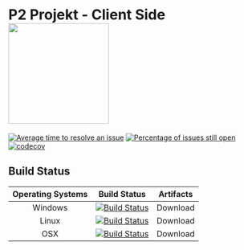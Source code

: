 
# P2 Projekt - Client Side <img src="https://s3.eu-west-2.amazonaws.com/sembrik/SW2/Project/omegalul.png" width="200" height="200"></img>

[![Average time to resolve an issue](http://isitmaintained.com/badge/resolution/a307b/P2-Projekt.svg)](https://isitmaintained.com/project/a307b/P2-Projekt "Average time to resolve an issue") [![Percentage of issues still open](http://isitmaintained.com/badge/open/a307b/P2-Projekt.svg)](https://isitmaintained.com/project/a307b/P2-Projekt "Percentage of issues still open")[![codecov](https://codecov.io/gh/a307b/P2-Projekt/branch/master/graph/badge.svg)](https://codecov.io/gh/a307b/P2-Projekt)

## Build Status

Operating Systems | Build Status | Artifacts
:------------: | :------------: | :------------:
Windows | [![Build Status][1]][2] | Download
Linux | [![Build Status][4]][5] | Download
OSX | [![Build Status][7]][8] | Download


[1]: https://ci.appveyor.com/api/projects/status/rxggy0e14cr85870?svg=true
[2]: https://ci.appveyor.com/project/sentoa/p2-projekt/branch/master
[3]: A

[4]: https://travis-ci.org/a307b/P2-Projekt.svg?branch=master
[5]: https://travis-ci.org/a307b/P2-Projekt
[6]: A

[7]: https://travis-ci.org/a307b/P2-Projekt.svg?branch=master
[8]: https://travis-ci.org/a307b/P2-Projekt
[9]: A
